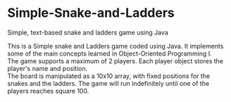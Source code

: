 # Simple-Snake-and-Ladders
Simple, text-based snake and ladders game using Java

This is a Simple snake and Ladders game coded using Java. It implements some of the main concepts learned in Object-Oriented Programming I.\
The game supports a maximum of 2 players. Each player object stores the player's name and position.\
The board is manipulated as a 10x10 array, with fixed positions for the snakes and the ladders. The game will run indefinitely until one of the players reaches square 100.

